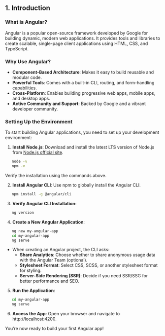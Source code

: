 ## 1. Introduction

### What is Angular?
Angular is a popular open-source framework developed by Google for building dynamic, modern web applications. It provides tools and libraries to create scalable, single-page client applications using HTML, CSS, and TypeScript.

### Why Use Angular?
- **Component-Based Architecture**: Makes it easy to build reusable and modular code.
- **Powerful Tools**: Comes with a built-in CLI, routing, and form-handling capabilities.
- **Cross-Platform**: Enables building progressive web apps, mobile apps, and desktop apps.
- **Active Community and Support**: Backed by Google and a vibrant developer community.

### Setting Up the Environment
To start building Angular applications, you need to set up your development environment:
1. **Install Node.js**: Download and install the latest LTS version of Node.js from [Node.js official site](https://nodejs.org/).
   
```bash
   node -v
   npm -v
```
   Verify the installation using the commands above.

2. **Install Angular CLI**: Use npm to globally install the Angular CLI.
   
```bash
   npm install -g @angular/cli
```

3. **Verify Angular CLI Installation**:
   
```bash
   ng version
```

4. **Create a New Angular Application**:
   
```bash
   ng new my-angular-app
   cd my-angular-app
   ng serve
```
 - When creating an Angular project, the CLI asks:  
    - **Share Analytics**: Choose whether to share anonymous usage data with the Angular Team (optional).
    - **Stylesheet Format**: Select CSS, SCSS, or another stylesheet format for styling.
    - **Server-Side Rendering (SSR)**: Decide if you need SSR/SSG for better performance and SEO.

5. **Run the Application**:
   
```bash
   cd my-angular-app
   ng serve
```

6. **Access the App**: Open your browser and navigate to http://localhost:4200.

You’re now ready to build your first Angular app!
